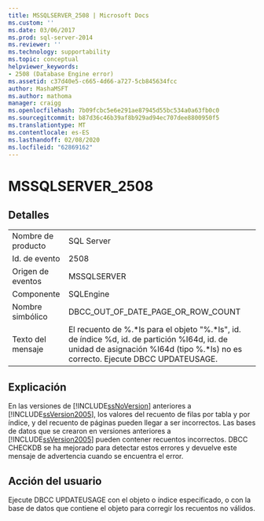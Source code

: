```yaml
---
title: MSSQLSERVER_2508 | Microsoft Docs
ms.custom: ''
ms.date: 03/06/2017
ms.prod: sql-server-2014
ms.reviewer: ''
ms.technology: supportability
ms.topic: conceptual
helpviewer_keywords:
- 2508 (Database Engine error)
ms.assetid: c37d40e5-c665-4d66-a727-5cb845634fcc
author: MashaMSFT
ms.author: mathoma
manager: craigg
ms.openlocfilehash: 7b09fcbc5e6e291ae87945d55bc534a0a63fb0c0
ms.sourcegitcommit: b87d36c46b39af8b929ad94ec707dee8800950f5
ms.translationtype: MT
ms.contentlocale: es-ES
ms.lasthandoff: 02/08/2020
ms.locfileid: "62869162"
---
```

# <a name="mssqlserver_2508"></a>MSSQLSERVER_2508
    
## <a name="details"></a>Detalles  
  
|||  
|-|-|  
|Nombre de producto|SQL Server|  
|Id. de evento|2508|  
|Origen de eventos|MSSQLSERVER|  
|Componente|SQLEngine|  
|Nombre simbólico|DBCC_OUT_OF_DATE_PAGE_OR_ROW_COUNT|  
|Texto del mensaje|El recuento de %.*ls para el objeto "%.\*ls", id. de índice %d, id. de partición %I64d, id. de unidad de asignación %I64d (tipo %.\*ls) no es correcto. Ejecute DBCC UPDATEUSAGE.|  
  
## <a name="explanation"></a>Explicación  
 En las versiones de [!INCLUDE[ssNoVersion](../../includes/ssnoversion-md.md)] anteriores a [!INCLUDE[ssVersion2005](../../includes/ssversion2005-md.md)], los valores del recuento de filas por tabla y por índice, y del recuento de páginas pueden llegar a ser incorrectos. Las bases de datos que se crearon en versiones anteriores a [!INCLUDE[ssVersion2005](../../includes/ssversion2005-md.md)] pueden contener recuentos incorrectos. DBCC CHECKDB se ha mejorado para detectar estos errores y devuelve este mensaje de advertencia cuando se encuentra el error.  
  
## <a name="user-action"></a>Acción del usuario  
 Ejecute DBCC UPDATEUSAGE con el objeto o índice especificado, o con la base de datos que contiene el objeto para corregir los recuentos no válidos.  
  
  
